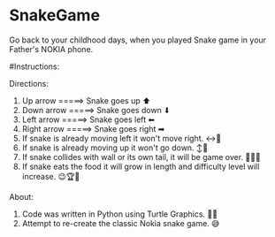 # SnakeGame

Go back to your childhood days, when you played Snake game in your Father's NOKIA phone.

#Instructions:

Directions:

1. Up arrow =====> Snake goes up  ⬆
2. Down arrow =====> Snake goes down  ⬇
3. Left arrow =====> Snake goes left  ⬅
4. Right arrow =====> Snake goes right  ➡
5. If snake is already moving left it won't move right.  ↔🚫
6. If snake is already moving up it won't go down. ↕🚫
7. If snake collides with wall or its own tail, it will be game over. 🤦‍♀️😢
8. If snake eats the food it will grow in length and difficulty level will increase. 😉🏆🥇


About:

1. Code was written in Python using Turtle Graphics. 🐍🐢
2. Attempt to re-create the classic Nokia snake game. 😅
